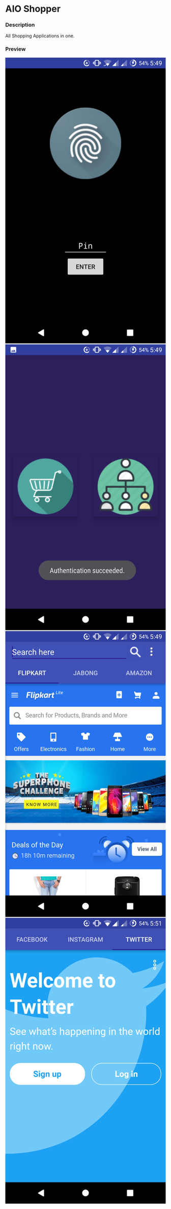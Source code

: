 # AIO Shopper

### Description

All Shopping Applications in one.

### Preview

![Preview 1](./preview/1.png)
![Preview 2](./preview/2.png)
![Preview 3](./preview/3.png)
![Preview 4](./preview/4.png)
